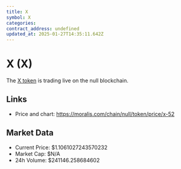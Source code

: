 ```yaml
---
title: X
symbol: X
categories: 
contract_address: undefined
updated_at: 2025-01-27T14:35:11.642Z
---
```


# X (X)
The [X token](https://moralis.com/chain/null/token/price/x-52) is trading live on the null blockchain.

## Links
- Price and chart: https://moralis.com/chain/null/token/price/x-52

## Market Data
- Current Price: $1.1061027243570232
- Market Cap: $N/A
- 24h Volume: $241146.258684602

